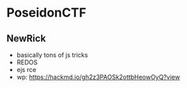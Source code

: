 # PoseidonCTF

## NewRick


* basically tons of js tricks
* REDOS
* ejs rce
* wp: https://hackmd.io/gh2z3PAOSk2ottbHeowOyQ?view

